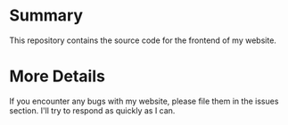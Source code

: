# Summary

This repository contains the source code for the frontend of my website.

# More Details

If you encounter any bugs with my website, please file them in the issues section. I'll try to respond as quickly as I can.

